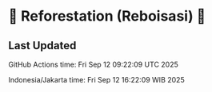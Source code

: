 
# 🌳 Reforestation (Reboisasi) 🌲

## Last Updated

GitHub Actions time: Fri Sep 12 09:22:09 UTC 2025

Indonesia/Jakarta time: Fri Sep 12 16:22:09 WIB 2025
